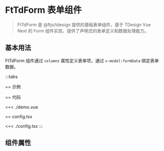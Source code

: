 # FtTdForm 表单组件

> FtTdForm 是 @ftjs/tdesign 提供的基础表单组件，基于 TDesign Vue Next 的 Form 组件实现，提供了声明式的表单定义和数据处理能力。

## 基本用法

FtTdForm 组件通过 `columns` 属性定义表单项，通过 `v-model:formData` 绑定表单数据。

<script setup lang="ts">
import Form from "./demo.vue";
</script>

:::tabs

== 示例

<Form />

== 代码

<<< ./demo.vue

== config.tsx

<<< ./config.tsx
:::

## 组件属性

<!--@include: ../shared/form-types.md-->
